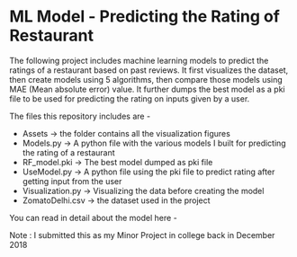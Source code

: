 # ML Model - Predicting the Rating of Restaurant
The following project includes machine learning models to predict the ratings of a restaurant based on past reviews. It first visualizes the dataset, then create models using 5 algorithms, then compare those models using MAE (Mean absolute error) value. It further dumps the best model as a pki file to be used for predicting the rating on inputs given by a user. 

The files this repository includes are -
- Assets -> the folder contains all the visualization figures
- Models.py -> A python file with the various models I built for predicting the rating of a restaurant
- RF_model.pki -> The best model dumped as pki file
- UseModel.py -> A python file using the pki file to predict rating after getting input from the user
- Visualization.py -> Visualizing the data before creating the model
- ZomatoDelhi.csv -> the dataset used in the project

You can read in detail about the model here -

Note : I submitted this as my Minor Project in college back in December 2018
